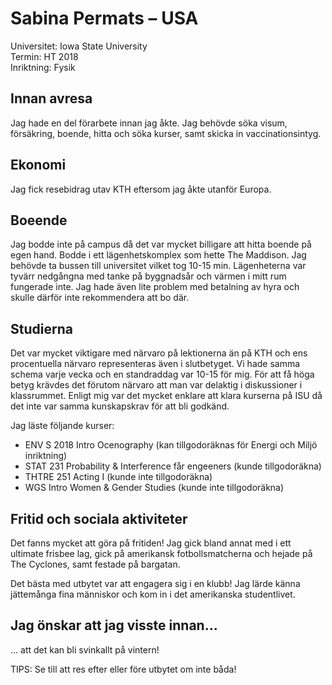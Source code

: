 # Sabina Permats – USA

Universitet: Iowa State University  
Termin: HT 2018  
Inriktning: Fysik

## Innan avresa

Jag hade en del förarbete innan jag åkte. Jag behövde söka visum, försäkring, boende, hitta och söka kurser, samt skicka in vaccinationsintyg.

## Ekonomi

Jag fick resebidrag utav KTH eftersom jag åkte utanför Europa.

## Boeende

Jag bodde inte på campus då det var mycket billigare att hitta boende på egen hand. Bodde i ett lägenhetskomplex som hette The Maddison. Jag behövde ta bussen till universitet vilket tog 10-15 min. Lägenheterna var tyvärr nedgångna med tanke på byggnadsår och värmen i mitt rum fungerade inte. Jag hade även lite problem med betalning av hyra och skulle därför inte rekommendera att bo där.

## Studierna

Det var mycket viktigare med närvaro på lektionerna än på KTH och ens procentuella närvaro representeras även i slutbetyget. Vi hade samma schema varje vecka och en standraddag var 10-15 för mig. För att få höga betyg krävdes det förutom närvaro att man var delaktig i diskussioner i klassrummet. Enligt mig var det mycket enklare att klara kurserna på ISU då det inte var samma kunskapskrav för att bli godkänd.

Jag läste följande kurser:

-   ENV S 2018 Intro Ocenography (kan tillgodoräknas för Energi och Miljö inriktning)
-   STAT 231 Probability & Interference får engeeners (kunde tillgodoräkna)
-   THTRE 251 Acting I (kunde inte tillgodoräkna)
-   WGS Intro Women & Gender Studies (kunde inte tillgodoräkna)

## Fritid och sociala aktiviteter

Det fanns mycket att göra på fritiden! Jag gick bland annat med i ett ultimate frisbee lag, gick på amerikansk fotbollsmatcherna och hejade på The Cyclones, samt festade på bargatan.

Det bästa med utbytet var att engagera sig i en klubb! Jag lärde känna jättemånga fina människor och kom in i det amerikanska studentlivet.

## Jag önskar att jag visste innan...

... att det kan bli svinkallt på vintern!

TIPS: Se till att res efter eller före utbytet om inte båda!
